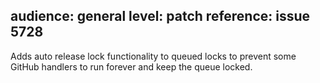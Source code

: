 audience: general
level: patch
reference: issue 5728
---

Adds auto release lock functionality to queued locks to prevent some GitHub handlers to run forever and keep the queue locked.
